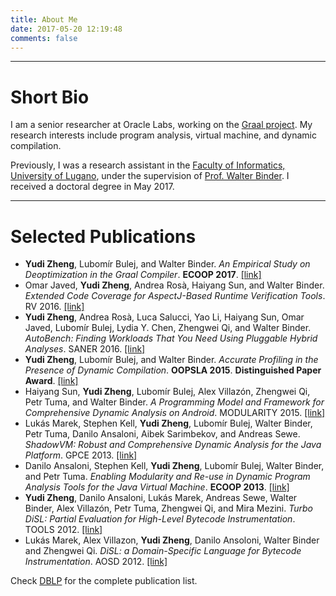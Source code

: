 ```yaml
---
title: About Me
date: 2017-05-20 12:19:48
comments: false
---
```


----

# Short Bio

I am a senior researcher at Oracle Labs, working on the [Graal project][4]. My research interests include program analysis, virtual machine, and dynamic compilation.

Previously, I was a research assistant in the [Faculty of Informatics, University of Lugano][1], under the supervision of [Prof. Walter Binder][2]. I received a doctoral degree in May 2017.

----

# Selected Publications

* **Yudi Zheng**, Lubomír Bulej, and Walter Binder. *An Empirical Study on Deoptimization in the Graal Compiler*. **ECOOP 2017**. [[link]][11]
* Omar Javed, **Yudi Zheng**, Andrea Rosà, Haiyang Sun, and Walter Binder. *Extended Code Coverage for AspectJ-Based Runtime Verification Tools*. RV 2016. [[link]][12]
* **Yudi Zheng**, Andrea Rosà, Luca Salucci, Yao Li, Haiyang Sun, Omar Javed, Lubomír Bulej, Lydia Y. Chen, Zhengwei Qi, and Walter Binder. *AutoBench: Finding Workloads That You Need Using Pluggable Hybrid Analyses*. SANER 2016. [[link]][13]
* **Yudi Zheng**, Lubomír Bulej, and Walter Binder. *Accurate Profiling in the Presence of Dynamic Compilation*. **OOPSLA 2015**. **Distinguished Paper Award**. [[link]][14]
* Haiyang Sun, **Yudi Zheng**, Lubomír Bulej, Alex Villazón, Zhengwei Qi, Petr Tuma, and Walter Binder. *A Programming Model and Framework for Comprehensive Dynamic Analysis on Android*. MODULARITY 2015. [[link]][15]
* Lukás Marek, Stephen Kell, **Yudi Zheng**, Lubomír Bulej, Walter Binder, Petr Tuma, Danilo Ansaloni, Aibek Sarimbekov, and Andreas Sewe. *ShadowVM: Robust and Comprehensive Dynamic Analysis for the Java Platform*. GPCE 2013. [[link]][16]
* Danilo Ansaloni, Stephen Kell, **Yudi Zheng**, Lubomír Bulej, Walter Binder, and Petr Tuma. *Enabling Modularity and Re-use in Dynamic Program Analysis Tools for the Java Virtual Machine*. **ECOOP 2013**. [[link]][17]
* **Yudi Zheng**, Danilo Ansaloni, Lukás Marek, Andreas Sewe, Walter Binder, Alex Villazón, Petr Tuma, Zhengwei Qi, and Mira Mezini. *Turbo DiSL: Partial Evaluation for High-Level Bytecode Instrumentation*. TOOLS 2012. [[link]][18]
* Lukás Marek, Alex Villazon, **Yudi Zheng**, Danilo Ansoloni, Walter Binder and Zhengwei Qi. *DiSL: a Domain-Specific Language for Bytecode Instrumentation*. AOSD 2012. [[link]][19]

Check [DBLP][3] for the complete publication list.


[1]: http://www.inf.usi.ch/
[2]: http://www.inf.usi.ch/faculty/binder/
[3]: http://dblp.uni-trier.de/pers/hd/z/Zheng:Yudi
[4]: https://github.com/graalvm/

[11]: https://doi.org/10.4230/LIPIcs.ECOOP.2017.30
[12]: https://doi.org/10.1007/978-3-319-46982-9_14
[13]: https://doi.org/10.1109/SANER.2016.70
[14]: https://doi.org/10.1145/2814270.2814281
[15]: https://doi.org/10.1145/2724525.2724566
[16]: https://doi.org/10.1145/2517208.2517219
[17]: https://doi.org/10.1007/978-3-642-39038-8_15
[18]: https://doi.org/10.1007/978-3-642-30561-0_24
[19]: https://doi.org/10.1145/2162049.2162077
